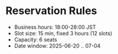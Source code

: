 # Reservation Rules
- Business hours: 18:00-28:00 JST
- Slot size: 15 min, fixed 3 hours (12 slots)
- Capacity: 6 seats
- Date window: 2025-06-20 .. 07-04